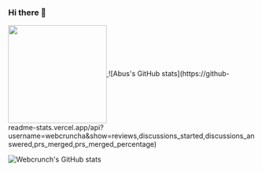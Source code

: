 ### Hi there 👋

<a href="https://github.com/anuraghazra/convoychat">
  <img height=200 align="center" src="https://github-readme-stats.vercel.app/api/top-langs?username=webcrunch&layout=compact&langs_count=8&card_width=320" />
</a>
![Abus's GitHub stats](https://github-readme-stats.vercel.app/api?username=webcruncha&show=reviews,discussions_started,discussions_answered,prs_merged,prs_merged_percentage)

<!--
**webcrunch/webcrunch** is a ✨ _special_ ✨ repository because its `README.md` (this file) appears on your GitHub profile.



Here are some ideas to get you started:

- 🔭 I’m currently working on ...
- 🌱 I’m currently learning ...
- 👯 I’m looking to collaborate on ...
- 🤔 I’m looking for help with ...
- 💬 Ask me about ...
- 📫 How to reach me: ...
- 😄 Pronouns: ...
- ⚡ Fun fact: ...
-->

![Webcrunch's GitHub stats](https://github-readme-stats.vercel.app/api?username=webcrunch&show_icons=true&theme=radical)



